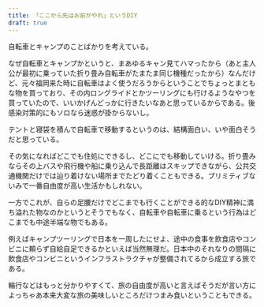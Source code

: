 ```yaml
---
title: 「ここから先はお前がやれ」というDIY
draft: true
---
```


自転車とキャンプのことばかりを考えている。



なぜ自転車とキャンプかというと、まあゆるキャン見てハマったから（あと主人公が最初に乗っていた折り畳み自転車がたまたま同じ機種だったから）なんだけど、元々福岡来た時に自転車はよく使うだろうからということでちょっとまともな物を買っており、その内ロングライドとかツーリングにも行けるようなやつを買っていたので、いいかげんどっかに行きたいなあと思っているからである。後感染対策的にもソロなら迷惑が掛からないし。

テントと寝袋を積んで自転車で移動するというのは、結構面白い、いや面白そうだと思っている。

その気になればどこでも住処にできるし、どこにでも移動していける。折り畳みならその上バスや飛行機や船に乗り込んで長距離はスキップできながら、公共交通機関だけでは辿り着けない場所までたどり着くこともできる。プリミティブないみで一番自由度が高い生活かもしれない。

一方でこれが、自らの足腰だけでどこまでも行くことができる的なDIY精神に満ち溢れた物なのかというとそうでもなく、自転車や自転車に乗るという行為はどこまでも中途半端な物でもある。

例えばキャンプツーリングで日本を一周したにせよ、途中の食事を飲食店やコンビニに頼らず自給自足できるかといえば当然無理だ。日本中のそれなりの間隔に飲食店やコンビニというインフラストラクチャが整備されてるから成立する旅である。

輪行などはもっと分かりやすくて、旅の自由度が高いと言えばそうだが言い方によっちゃあ本来大変な旅の美味しいところだけつまみ食いということもできる。


